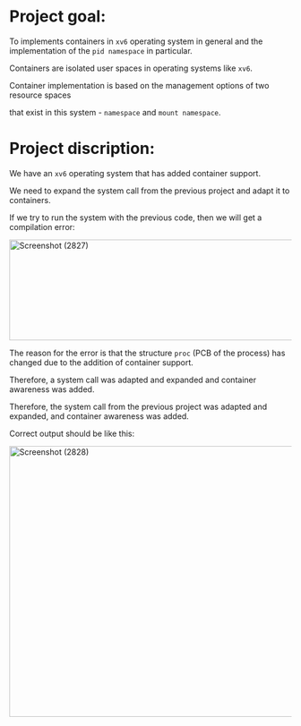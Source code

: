 # Project goal:

 To implements containers in `xv6` operating system in general and the implementation of the `pid namespace` in particular.

 Containers are isolated user spaces in operating systems like `xv6`.

 Container implementation is based on the management options of two resource spaces 
 
 that exist in this system - `namespace` and `mount namespace`.

 # Project discription:

 We have an `xv6` operating system that has added container support.
 
 We need to expand the system call from the previous project and adapt it to containers.

 If we try to run the system with the previous code, then we will get a compilation error:

 <img width="676" height="180" alt="Screenshot (2827)" src="https://github.com/user-attachments/assets/1c13f978-b00b-46b7-9bd4-43331377e8f4" />
 
 The reason for the error is that the structure `proc` (PCB of the process) has changed due to the addition of container support.

 Therefore, a system call was adapted and expanded and container awareness was added.

 Therefore, the system call from the previous project was adapted and expanded, and container awareness was added.

 Correct output should be like this:

 <img width="667" height="484" alt="Screenshot (2828)" src="https://github.com/user-attachments/assets/d6537245-1cad-493f-a3a4-af2d944fa4e1" />







 

